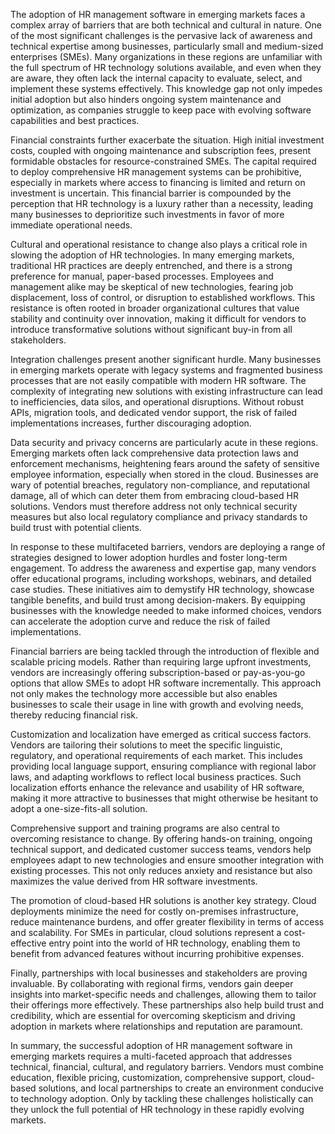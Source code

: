The adoption of HR management software in emerging markets faces a complex array of barriers that are both technical and cultural in nature. One of the most significant challenges is the pervasive lack of awareness and technical expertise among businesses, particularly small and medium-sized enterprises (SMEs). Many organizations in these regions are unfamiliar with the full spectrum of HR technology solutions available, and even when they are aware, they often lack the internal capacity to evaluate, select, and implement these systems effectively. This knowledge gap not only impedes initial adoption but also hinders ongoing system maintenance and optimization, as companies struggle to keep pace with evolving software capabilities and best practices.

Financial constraints further exacerbate the situation. High initial investment costs, coupled with ongoing maintenance and subscription fees, present formidable obstacles for resource-constrained SMEs. The capital required to deploy comprehensive HR management systems can be prohibitive, especially in markets where access to financing is limited and return on investment is uncertain. This financial barrier is compounded by the perception that HR technology is a luxury rather than a necessity, leading many businesses to deprioritize such investments in favor of more immediate operational needs.

Cultural and operational resistance to change also plays a critical role in slowing the adoption of HR technologies. In many emerging markets, traditional HR practices are deeply entrenched, and there is a strong preference for manual, paper-based processes. Employees and management alike may be skeptical of new technologies, fearing job displacement, loss of control, or disruption to established workflows. This resistance is often rooted in broader organizational cultures that value stability and continuity over innovation, making it difficult for vendors to introduce transformative solutions without significant buy-in from all stakeholders.

Integration challenges present another significant hurdle. Many businesses in emerging markets operate with legacy systems and fragmented business processes that are not easily compatible with modern HR software. The complexity of integrating new solutions with existing infrastructure can lead to inefficiencies, data silos, and operational disruptions. Without robust APIs, migration tools, and dedicated vendor support, the risk of failed implementations increases, further discouraging adoption.

Data security and privacy concerns are particularly acute in these regions. Emerging markets often lack comprehensive data protection laws and enforcement mechanisms, heightening fears around the safety of sensitive employee information, especially when stored in the cloud. Businesses are wary of potential breaches, regulatory non-compliance, and reputational damage, all of which can deter them from embracing cloud-based HR solutions. Vendors must therefore address not only technical security measures but also local regulatory compliance and privacy standards to build trust with potential clients.

In response to these multifaceted barriers, vendors are deploying a range of strategies designed to lower adoption hurdles and foster long-term engagement. To address the awareness and expertise gap, many vendors offer educational programs, including workshops, webinars, and detailed case studies. These initiatives aim to demystify HR technology, showcase tangible benefits, and build trust among decision-makers. By equipping businesses with the knowledge needed to make informed choices, vendors can accelerate the adoption curve and reduce the risk of failed implementations.

Financial barriers are being tackled through the introduction of flexible and scalable pricing models. Rather than requiring large upfront investments, vendors are increasingly offering subscription-based or pay-as-you-go options that allow SMEs to adopt HR software incrementally. This approach not only makes the technology more accessible but also enables businesses to scale their usage in line with growth and evolving needs, thereby reducing financial risk.

Customization and localization have emerged as critical success factors. Vendors are tailoring their solutions to meet the specific linguistic, regulatory, and operational requirements of each market. This includes providing local language support, ensuring compliance with regional labor laws, and adapting workflows to reflect local business practices. Such localization efforts enhance the relevance and usability of HR software, making it more attractive to businesses that might otherwise be hesitant to adopt a one-size-fits-all solution.

Comprehensive support and training programs are also central to overcoming resistance to change. By offering hands-on training, ongoing technical support, and dedicated customer success teams, vendors help employees adapt to new technologies and ensure smoother integration with existing processes. This not only reduces anxiety and resistance but also maximizes the value derived from HR software investments.

The promotion of cloud-based HR solutions is another key strategy. Cloud deployments minimize the need for costly on-premises infrastructure, reduce maintenance burdens, and offer greater flexibility in terms of access and scalability. For SMEs in particular, cloud solutions represent a cost-effective entry point into the world of HR technology, enabling them to benefit from advanced features without incurring prohibitive expenses.

Finally, partnerships with local businesses and stakeholders are proving invaluable. By collaborating with regional firms, vendors gain deeper insights into market-specific needs and challenges, allowing them to tailor their offerings more effectively. These partnerships also help build trust and credibility, which are essential for overcoming skepticism and driving adoption in markets where relationships and reputation are paramount.

In summary, the successful adoption of HR management software in emerging markets requires a multi-faceted approach that addresses technical, financial, cultural, and regulatory barriers. Vendors must combine education, flexible pricing, customization, comprehensive support, cloud-based solutions, and local partnerships to create an environment conducive to technology adoption. Only by tackling these challenges holistically can they unlock the full potential of HR technology in these rapidly evolving markets.